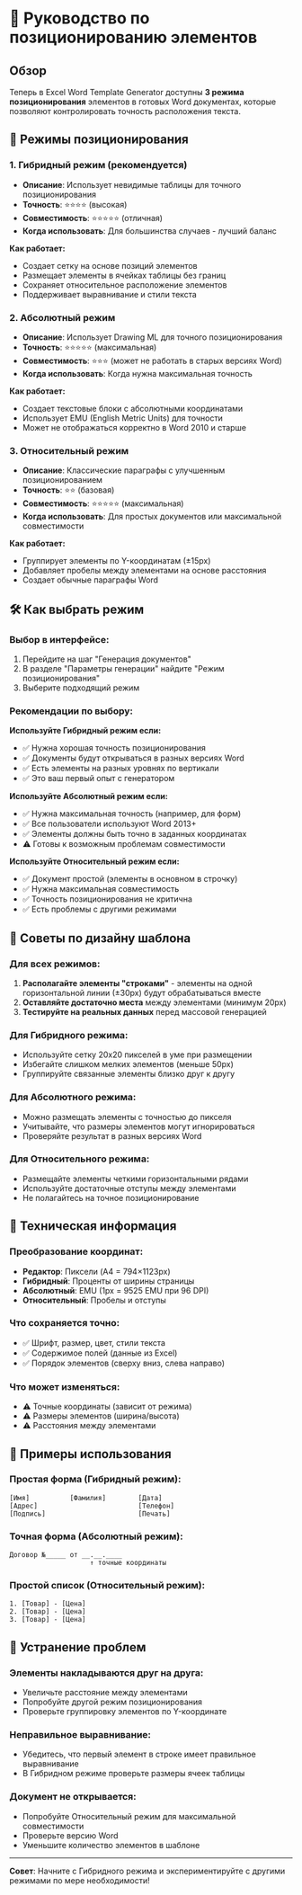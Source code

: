 # 📍 Руководство по позиционированию элементов

## Обзор

Теперь в Excel Word Template Generator доступны **3 режима позиционирования** элементов в готовых Word документах, которые позволяют контролировать точность расположения текста.

## 🎯 Режимы позиционирования

### 1. **Гибридный режим** (рекомендуется)
- **Описание**: Использует невидимые таблицы для точного позиционирования
- **Точность**: ⭐⭐⭐⭐ (высокая)
- **Совместимость**: ⭐⭐⭐⭐⭐ (отличная)
- **Когда использовать**: Для большинства случаев - лучший баланс

**Как работает:**
- Создает сетку на основе позиций элементов
- Размещает элементы в ячейках таблицы без границ
- Сохраняет относительное расположение элементов
- Поддерживает выравнивание и стили текста

### 2. **Абсолютный режим**
- **Описание**: Использует Drawing ML для точного позиционирования
- **Точность**: ⭐⭐⭐⭐⭐ (максимальная)
- **Совместимость**: ⭐⭐⭐ (может не работать в старых версиях Word)
- **Когда использовать**: Когда нужна максимальная точность

**Как работает:**
- Создает текстовые блоки с абсолютными координатами
- Использует EMU (English Metric Units) для точности
- Может не отображаться корректно в Word 2010 и старше

### 3. **Относительный режим**
- **Описание**: Классические параграфы с улучшенным позиционированием
- **Точность**: ⭐⭐ (базовая)
- **Совместимость**: ⭐⭐⭐⭐⭐ (максимальная)
- **Когда использовать**: Для простых документов или максимальной совместимости

**Как работает:**
- Группирует элементы по Y-координатам (±15px)
- Добавляет пробелы между элементами на основе расстояния
- Создает обычные параграфы Word

## 🛠 Как выбрать режим

### Выбор в интерфейсе:
1. Перейдите на шаг "Генерация документов"
2. В разделе "Параметры генерации" найдите "Режим позиционирования"
3. Выберите подходящий режим

### Рекомендации по выбору:

**Используйте Гибридный режим если:**
- ✅ Нужна хорошая точность позиционирования
- ✅ Документы будут открываться в разных версиях Word
- ✅ Есть элементы на разных уровнях по вертикали
- ✅ Это ваш первый опыт с генератором

**Используйте Абсолютный режим если:**
- ✅ Нужна максимальная точность (например, для форм)
- ✅ Все пользователи используют Word 2013+
- ✅ Элементы должны быть точно в заданных координатах
- ⚠️ Готовы к возможным проблемам совместимости

**Используйте Относительный режим если:**
- ✅ Документ простой (элементы в основном в строчку)
- ✅ Нужна максимальная совместимость
- ✅ Точность позиционирования не критична
- ✅ Есть проблемы с другими режимами

## 📐 Советы по дизайну шаблона

### Для всех режимов:
1. **Располагайте элементы "строками"** - элементы на одной горизонтальной линии (±30px) будут обрабатываться вместе
2. **Оставляйте достаточно места** между элементами (минимум 20px)
3. **Тестируйте на реальных данных** перед массовой генерацией

### Для Гибридного режима:
- Используйте сетку 20x20 пикселей в уме при размещении
- Избегайте слишком мелких элементов (меньше 50px)
- Группируйте связанные элементы близко друг к другу

### Для Абсолютного режима:
- Можно размещать элементы с точностью до пикселя
- Учитывайте, что размеры элементов могут игнорироваться
- Проверяйте результат в разных версиях Word

### Для Относительного режима:
- Размещайте элементы четкими горизонтальными рядами
- Используйте достаточные отступы между элементами
- Не полагайтесь на точное позиционирование

## 🔧 Техническая информация

### Преобразование координат:
- **Редактор**: Пиксели (A4 = 794×1123px)
- **Гибридный**: Проценты от ширины страницы
- **Абсолютный**: EMU (1px = 9525 EMU при 96 DPI)
- **Относительный**: Пробелы и отступы

### Что сохраняется точно:
- ✅ Шрифт, размер, цвет, стили текста
- ✅ Содержимое полей (данные из Excel)
- ✅ Порядок элементов (сверху вниз, слева направо)

### Что может изменяться:
- ⚠️ Точные координаты (зависит от режима)
- ⚠️ Размеры элементов (ширина/высота)
- ⚠️ Расстояния между элементами

## 🚀 Примеры использования

### Простая форма (Гибридный режим):
```
[Имя]          [Фамилия]        [Дата]
[Адрес]                         [Телефон]
[Подпись]                       [Печать]
```

### Точная форма (Абсолютный режим):
```
Договор №_____ от __.__.____
                    ↑ точные координаты
```

### Простой список (Относительный режим):
```
1. [Товар] - [Цена]
2. [Товар] - [Цена]
3. [Товар] - [Цена]
```

## 🐛 Устранение проблем

### Элементы накладываются друг на друга:
- Увеличьте расстояние между элементами
- Попробуйте другой режим позиционирования
- Проверьте группировку элементов по Y-координате

### Неправильное выравнивание:
- Убедитесь, что первый элемент в строке имеет правильное выравнивание
- В Гибридном режиме проверьте размеры ячеек таблицы

### Документ не открывается:
- Попробуйте Относительный режим для максимальной совместимости
- Проверьте версию Word
- Уменьшите количество элементов в шаблоне

---

**Совет**: Начните с Гибридного режима и экспериментируйте с другими режимами по мере необходимости!